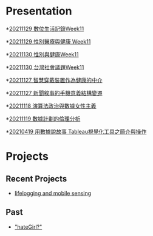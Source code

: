 # Presentation
*[20211129 數位生活記錄Week11]()

*[20211129 性別醫療與健康 Week11]()

*[20211130 性別與健康Week11](https://docs.google.com/presentation/d/e/2PACX-1vQdPdsbDLPXXCZltXclebLNKHxnUNeMxUBQ0sj2nUAslvXR8hP1GB77eLun90wSrbrgDSpaD0LggGjS/pub?start=false&loop=false&delayms=3000)

*[20211130 台灣社會議題Week11]()

*[20211127 智慧穿戴裝置作為健康的中介]()

*[20211127 新聞敘事的手機意義結構變遷]()

*[20211118 演算法政治與數據女性主義]()

*[20211119 數據計劃的倫理分析]()

*[20210419 用數據說故事 Tableau視覺化工具之簡介與操作]()


# Projects

## Recent Projects
* [lifelogging and mobile sensing]()

## Past
* ["hateGirl?"]()

